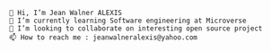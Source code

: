 
    👋 Hi, I’m Jean Walner ALEXIS
    🌱 I’m currently learning Software engineering at Microverse
    💞️ I’m looking to collaborate on interesting open source project
    📫 How to reach me : jeanwalneralexis@yahoo.com

